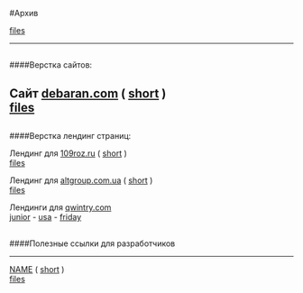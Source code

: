 #Архив

[files](/archive/)

----
##
####Верстка сайтов:

Сайт [debaran.com](https://sv-m.github.io/archive/debaran.com/) ( [short](https://tinyurl.com/9xbpn83c) )<br>
[files](/archive/debaran.com) 
---
##

####Верстка лендинг страниц:

Лендинг для 
[109roz.ru](https://sv-m.github.io/archive/109roz.ru/) ( [short](https://tinyurl.com/yc7cr62r) ) <br>
[files](/archive/109roz.ru)

Лендинг для [altgroup.com.ua](https://sv-m.github.io/archive/altgroup.com.ua/) ( [short](https://tinyurl.com/auh87nzj) ) <br>
[files](/archive/altgroup.com.ua)

Лендинги для [qwintry.com](archive/qwintry.com)  <br>
[junior](https://sv-m.github.io/archive/qwintry.com/001/) -
[usa](https://sv-m.github.io/archive/qwintry.com/002/)  -
[friday](https://sv-m.github.io/archive/qwintry.com/003/) 

##

####Полезные ссылки для разработчиков

-----
[NAME]() ( [short]() )<br>
[files]()